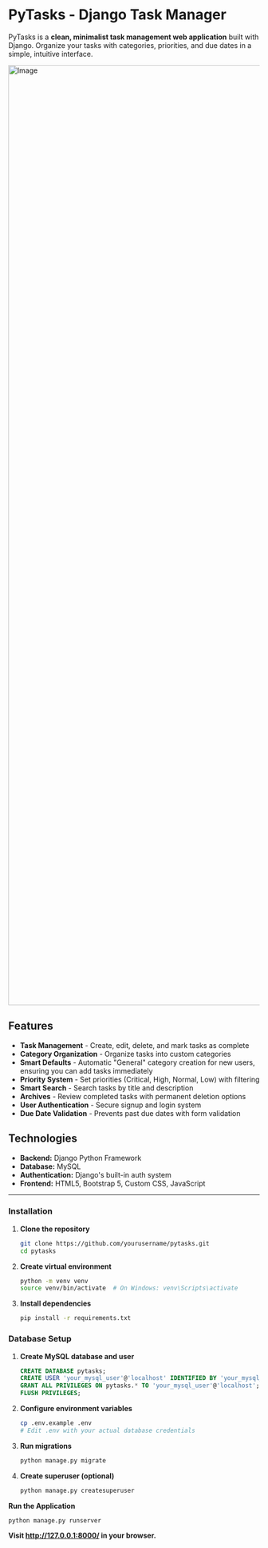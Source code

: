 # PyTasks - Django Task Manager
PyTasks is a **clean, minimalist task management web application** built with Django. Organize your tasks with categories, priorities, and due dates in a simple, intuitive interface.

<img width="1366" height="1880" alt="Image" src="https://github.com/user-attachments/assets/ff1db4b6-1924-48ce-abd7-defe75f229dd" />




## Features
- **Task Management** - Create, edit, delete, and mark tasks as complete
- **Category Organization** - Organize tasks into custom categories
- **Smart Defaults** - Automatic "General" category creation for new users, ensuring you can add tasks immediately
- **Priority System** - Set priorities (Critical, High, Normal, Low) with filtering
- **Smart Search** - Search tasks by title and description
- **Archives** - Review completed tasks with permanent deletion options
- **User Authentication** - Secure signup and login system
- **Due Date Validation** - Prevents past due dates with form validation

## Technologies
- **Backend:** Django Python Framework
- **Database:** MySQL
- **Authentication:** Django's built-in auth system
- **Frontend:** HTML5, Bootstrap 5, Custom CSS, JavaScript

<hr>



### Installation

1. **Clone the repository**
   ```bash
   git clone https://github.com/yourusername/pytasks.git
   cd pytasks
   ```

2. **Create virtual environment**
   ```bash
   python -m venv venv
   source venv/bin/activate  # On Windows: venv\Scripts\activate
   ```
3. **Install dependencies**
   ```bash
   pip install -r requirements.txt
   ```


### Database Setup

1. **Create MySQL database and user**
   ```sql
   CREATE DATABASE pytasks;
   CREATE USER 'your_mysql_user'@'localhost' IDENTIFIED BY 'your_mysql_password';
   GRANT ALL PRIVILEGES ON pytasks.* TO 'your_mysql_user'@'localhost';
   FLUSH PRIVILEGES;
   ```

2. **Configure environment variables**
   ```bash
   cp .env.example .env
   # Edit .env with your actual database credentials
   ```

3. **Run migrations**
   ```bash
   python manage.py migrate
   ```

4. **Create superuser (optional)**
   ```bash
   python manage.py createsuperuser
   ```


<!-- ### Configuration
**Environment Variables** - Create a .env file based on .env.example:
```ini
   # Database Configuration
   DB_NAME=pytasks
   DB_USER=your_mysql_user
   DB_PASSWORD=your_mysql_password
   DB_HOST=localhost
   DB_PORT=3306

   # Django Secret Key
   SECRET_KEY=your-secret-key-here
   ``` -->


**Run the Application**
   ```bash
   python manage.py runserver
   ```

**Visit http://127.0.0.1:8000/ in your browser.**


